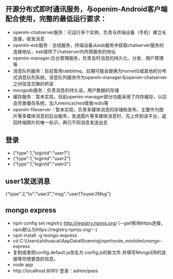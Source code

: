 ## 开源分布式即时通讯服务，与openim-Android客户端配合使用，完整的最低运行要求：
* openim-chatserver服务：可运行多个实例，负责与终端设备（手机）建立长连接，收发消息
* openim-esb服务：总线服务，终端设备从esb服务中获取chatserver服务的连接地址，esb提供了chatserver内外网服务的地址
* openim-manager:后台管理服务，负责及时消息的持久化、分发、用户管理等
* 消息队列服务：目前暂用rabbitmq，后期可能会替换为hornetQ或其他的分布式消息队列系统，消息队列服务作为openim-manager与openim-chatserver之间信息交换的桥梁
* mongodb服务：负责消息的持久话，用户数据的存储
* 缓存服务：暂未实现，目前openim-manager部分功能采用了内存缓存，以后会完善缓存系统，加入memcached或者redis等
* openim-fileserver：暂未实现，负责多媒体消息的存储和发布，主要作为图片等多媒体消息的后台服务，发送图片等多媒体消息时，先上传到该平台，返回终端图片的唯一标识，再已不同消息发送出去

## 登录
* {"type":1,"loginId":"user1"}
* {"type":1,"loginId":"user2"}
* {"type":1,"loginId":"user3"}

## user1发送消息
{"type":2,"to":"user2","msg":"user1Touser2Msg"}

## mongo express
* npm config set registry http://registry.npmjs.org/ (--gwf影响https连接，npm默认为https://registry.npmjs.org/--)
* npm install -g mongo-express
* cd C:\Users\shihuacai\AppData\Roaming\npm\node_modules\mongo-express
* 复制或者把config.default.js改名为 config.js的新文件.并填写MongoDB的连接等你想更改的信息。
* node app
* http://localhost:8081/ 登录：admin/pass
